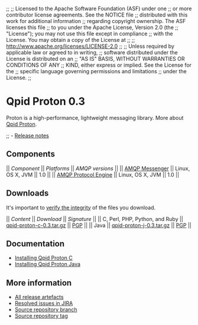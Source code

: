 ;;
;; Licensed to the Apache Software Foundation (ASF) under one
;; or more contributor license agreements.  See the NOTICE file
;; distributed with this work for additional information
;; regarding copyright ownership.  The ASF licenses this file
;; to you under the Apache License, Version 2.0 (the
;; "License"); you may not use this file except in compliance
;; with the License.  You may obtain a copy of the License at
;; 
;;   http://www.apache.org/licenses/LICENSE-2.0
;; 
;; Unless required by applicable law or agreed to in writing,
;; software distributed under the License is distributed on an
;; "AS IS" BASIS, WITHOUT WARRANTIES OR CONDITIONS OF ANY
;; KIND, either express or implied.  See the License for the
;; specific language governing permissions and limitations
;; under the License.
;;

# Qpid Proton 0.3

Proton is a high-performance, lightweight messaging library. More
about [Qpid
Proton](file:///home/jross/transom/output/proton/index.html).

;; - [Release notes](release-notes.html)

## Components

  || *Component* || *Platforms* || *AMQP versions* ||
  || [AMQP Messenger](@site-url@/components/messenger/index.html) || Linux, OS X, JVM || 1.0 ||
  || [AMQP Protocol Engine](@site-url@/components/protocol-engine/index.html) || Linux, OS X, JVM || 1.0 ||

## Downloads

It's important to [verify the
integrity](@site-url@/download.html#verify-what-you-download) of the
files you download.

  || *Content* || *Download* || *Signature* ||
  || C, Perl, PHP, Python, and Ruby || [qpid-proton-c-0.3.tar.gz](http://www.apache.org/dist/qpid/proton/0.3/qpid-proton-c-0.3.tar.gz) || [PGP](http://www.apache.org/dist/qpid/proton/0.3/qpid-proton-c-0.3.tar.gz.asc) ||
  || Java || [qpid-proton-j-0.3.tar.gz](http://www.apache.org/dist/qpid/proton/0.3/qpid-proton-j-0.3.tar.gz) || [PGP](http://www.apache.org/dist/qpid/proton/0.3/qpid-proton-j-0.3.tar.gz.asc) ||

## Documentation

 - [Installing Qpid Proton C](http://svn.apache.org/repos/asf/qpid/proton/tags/0.3/proton-c/README)
 - [Installing Qpid Proton Java](http://svn.apache.org/repos/asf/qpid/proton/tags/0.3/proton-j/proton/README)

## More information

 - [All release artefacts](http://www.apache.org/dist/qpid/proton/0.3)
 - [Resolved issues in JIRA](https://issues.apache.org/jira/issues/?jql=project+%3D+PROTON+AND+fixVersion+%3D+%270.3%27+ORDER+BY+priority+DESC)
 - [Source repository branch](http://svn.apache.org/repos/asf/qpid/proton/branches/0.3)
 - [Source repository tag](http://svn.apache.org/repos/asf/qpid/proton/tags/0.3)
